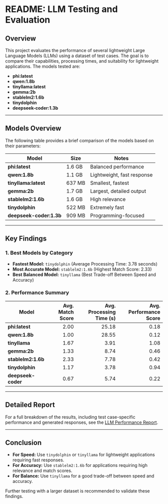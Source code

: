 # README: LLM Testing and Evaluation

## Overview   

This project evaluates the performance of several lightweight Large Language Models (LLMs) using a dataset of test cases. The goal is to compare their capabilities, processing times, and suitability for lightweight applications. The models tested are:

- **phi:latest**  
- **qwen:1.8b**  
- **tinyllama:latest**  
- **gemma:2b**  
- **stablelm2:1.6b**  
- **tinydolphin**  
- **deepseek-coder:1.3b**

---

## Models Overview

The following table provides a brief comparison of the models based on their parameters:

| **Model**         | **Size**  | **Notes**                  |
|--------------------|-----------|----------------------------|
| **phi:latest**     | 1.6 GB    | Balanced performance       |
| **qwen:1.8b**      | 1.1 GB    | Lightweight, fast response |
| **tinyllama:latest** | 637 MB  | Smallest, fastest          |
| **gemma:2b**       | 1.7 GB    | Largest, detailed output   |
| **stablelm2:1.6b** | 1.6 GB    | High relevance             |
| **tinydolphin**    | 522 MB    | Extremely fast             |
| **deepseek-coder:1.3b** | 909 MB | Programming-focused        |

---

## Key Findings

### 1. **Best Models by Category**
- **Fastest Model:** `tinydolphin` (Average Processing Time: 3.78 seconds)
- **Most Accurate Model:** `stablelm2:1.6b` (Highest Match Score: 2.33)
- **Best Balanced Model:** `tinyllama` (Best Trade-off Between Speed and Accuracy)

### 2. **Performance Summary**
| **Model**         | **Avg. Match Score** | **Avg. Processing Time (s)** | **Avg. Performance Score** |
|--------------------|---------------------:|-----------------------------:|---------------------------:|
| **phi:latest**     | 2.00                | 25.18                        | 0.18                       |
| **qwen:1.8b**      | 1.00                | 28.55                        | 0.12                       |
| **tinyllama**      | 1.67                | 3.91                         | 1.08                       |
| **gemma:2b**       | 1.33                | 8.74                         | 0.46                       |
| **stablelm2:1.6b** | 2.33                | 7.78                         | 0.42                       |
| **tinydolphin**    | 1.17                | 3.78                         | 0.94                       |
| **deepseek-coder** | 0.67                | 5.74                         | 0.22                       |

---

## Detailed Report

For a full breakdown of the results, including test case-specific performance and generated responses, see the [LLM Performance Report](LLm%20performance%20report/llm_performance_report.md).

---

## Conclusion

- **For Speed:** Use `tinydolphin` or `tinyllama` for lightweight applications requiring fast responses.
- **For Accuracy:** Use `stablelm2:1.6b` for applications requiring high relevance and match scores.
- **For Balance:** Use `tinyllama` for a good trade-off between speed and accuracy.

Further testing with a larger dataset is recommended to validate these findings.
